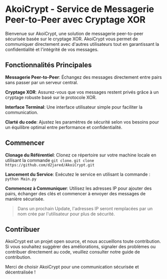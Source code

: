 # AkoiCrypt - Service de Messagerie Peer-to-Peer avec Cryptage XOR
Bienvenue sur AkoiCrypt, une solution de messagerie peer-to-peer sécurisée basée sur le cryptage XOR. 
AkoiCrypt vous permet de communiquer directement avec d'autres utilisateurs tout en garantissant la confidentialité et l'intégrité de vos messages.

## Fonctionnalités Principales

**Messagerie Peer-to-Peer**: Échangez des messages directement entre pairs sans passer par un serveur central.

**Cryptage XOR**: Assurez-vous que vos messages restent privés grâce à un cryptage robuste basé sur le protocole XOR.

**Interface Terminal**: Une interface utilisateur simple pour faciliter la communication.

**Clarté du code**: Ajustez les paramètres de sécurité selon vos besoins pour un équilibre optimal entre performance et confidentialité.

## Commencer

**Clonage du Référentiel**: Clonez ce répertoire sur votre machine locale en utilisant la commande `git clone`.
`git clone https://github.com/d2jared/AkoiCrypt.git`

**Lancement du Service**: Exécutez le service en utilisant la commande : `python Main.py`

**Commencez à Communiquer**: Utilisez les adresses IP pour ajouter des pairs, échanger des clés et commencer à envoyer des messages de manière sécurisée.
> Dans un prochain Update, l'adresses IP seront remplacées par un nom crée par l'utilisateur pour plus de sécurité.

## Contribuer
AkoiCrypt est un projet open source, et nous accueillons toute contribution. 
Si vous souhaitez suggérer des améliorations, signaler des problèmes ou contribuer directement au code, veuillez consulter notre guide de contribution.

Merci de choisir AkoiCrypt pour une communication sécurisée et décentralisée !
